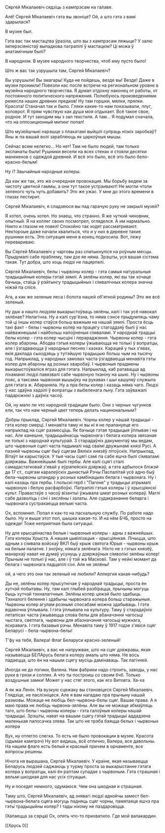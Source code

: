 
Сяргей Мікалаевіч сядзіць з кампрэсам на галаве.

Алё! Сяргей Мікалаевіч гэта вы звоніце? Ой, а што гэта з вамі здарылася?

В музее был.

Гэта вас так мастацтва ўразіла, што вы з кампрэсам ляжыце? У залю імперэсіяністаў выпадкова патрапілі ў мастацкім? Ці можа ў анатамічным былі?

В народном. В музее народного творчества, чтоб ему пусто было!

Што ж вас так узрушыла там, Сяргей Мікалаевіч?

Вы узрушыли! Вы змагары! Куда не пойдешь, везде вы! Везде! Даже в музеи проникли! Повезли нас после встречи  на региональном уровне в музейна народного творчества. Я думал отдохну наконец от работы, от постоянного политического напряжения. Полюбуюсь произведениями ремесла наших древних предков! Ну там горшки, мялки, прялки. Красота! Станачал так и было. Гляки какие-то нам показывали, плуг, коловрот. Я прям чувствую как душа моя отдыхает. Всё такое свое, родное.
И тут заходим мы з зал текстиля. А там... Я подумал сначала, что на оппозиционный митинг попал! 

Што музейшчыкі нарэшце з плакатамі выйшлі супраць нізкіх заробкаў? Яны ж па вашай волі зарабляюць як царкоўныя мышы. 

Сейчас всем нелегко... Но нет! Там не было людей, там только экспанаты были! Рушники весели на всех стенах и стояли десятки манекенов с одеждой древней. И всё это было, всё это было бело-красно-белым!

Ну і? Звычайныя народныя колеры.

Да как же так, это же очередная провокация. Мы борьбу ведем за чистоту цветной гаммы, а они тут такое устраивают! Не могли чтоли зеленого чуть чуть добавить? Это же ужас. У мне до этого времени в глазах пестирит.

Сяргей Мікалаевіч, я спадзяюся вы пад гарачую руку не закрылі музей?

Я хотел, очень хотел. Но знаеш, что странно. Я же чуткий чиновник, опытный. Я на коллег своих посмотрел, огляделся. А им нармально. Никто и глазом не повел! Спокойно так ходят рассматривают. Нектороые даже начали хвалиться, что и у них в деревне такие рушники есть. Это ситуация меня в конец подкосила. Вот, лежу перевариваю.

Вы Сяргей Мікалаевіч у чарговы раз спатыкнуліся на роўным месцы. Прыдумалі сабе праблему, там дзе яе няма. Зрэшты, уся вашая сістэма такая. Тут добра, што хоць людзі не пацярпелі.

Сяргей Мікалаевіч, белы і чырвоны колер - гэта самыя натуральныя традыцыйныя колеры гэтай зямлі. А зялёны колер, які вы так хочаце бачыць, стаіць ў рэйтынгу традыцыйных і сімвалічных колера значна ніжэй па спісе.

Ага, а как же зеленые леса і болота нашей об'ятной родины? Это же всё зеленый.

Ну дык а нашто людзям выкарыстоўваць зялёны, калі і так усё навокал зялёнае? Нелагічна. Ну а калі сур'ёзна, то няма сэнсе прыдумляць чаму той ці іншы колер стаўся больш важным на нашай зямлі. Проста ёсць такі факт - белы і чырвоны колер на працягу стагоддзяў былі ў нас найважнешымі і найбольш напоўненыя сімваламі.
У народнай традцыі белы колер - гэта колер чысціні і перараджэння. Чырвоны колер - гэта колер абароны. Абодва гэтыя колеры ўжываюцца не толькі ў вопратцы, але і ўзгадваюцца ў народных песнях і казках. Карацей у тых з'явах, якія даклада сыходзяць у тутэйшую традыцыю больш чым на тысячу год. 
Напрыклад, у народных замовах часта ўзгадваецца менавіта гэты колер для абароны ад розных хваробаў. І чырвоныя прадмены выкарыстоўваліся яграз для гэтага. Напрыклад, каб ратавацца ад ліхаманкі людзі павязвалі сабе чырвоную тканіну на шыю. 
Ну і чырвоны пояс, а таксама чырвоная вышыўку на рукавах і шыі кашуляў служыла для гэтага ж. Абараняла. 
Ну а пра белы колер і казаць няма чаго. Людзі ў нас здаўна хадзілі ў вопратцы з выбеленага льну. Гэта заўважалі падарожнікі з даўніх часоў.

Ой, ну мало ли что народной традиции было. Они з черных чугунков ели, так что нам черный цвет теперь делать нацинональным?

Добры прыклад, Сяргей Мікалаевіч. Чорны колер у нашай традыцыі - гэта колер смерці. І менавіта таму ні вы ні я не прапануеце яго напрыклад на сцяг размесціць. Як бачыце гэтая традыцыя ўплывае і на нас.
Але канешне, традыцыйнасць чырвонага і белага колера звязаная не толькі з народнай культурай.
З старадаўніх дакументаў мы ведам, што чырвоныя сцягі часта падымалі над сваімі дружынамі князі Русі. А пазней чырвоны сцяг быў сцягам Вялікіх князёў літоўскіх. Напрыклад, Вітаўт ім карыстаўся.
У тыя часы сцягі самі па сабе яшчэ былі сімваламі дзяржавы. Важнейшымі былі гербы. Але калі сцягі сталі самадастатковай з'явай у еўрапейскіх дзяржаў, а гэта адбылося бліжэй да 17 ст., сцягам каралеўскіх дынастый Рэчы Паспалітай усё адно быў бела-чырвоны штандар у розных камбінацыях белага і чырвонага.
Ну і калі казаць пра гербы. І польскі герб і "Пагоня" у традыцыі атрымалі чырвоную і белую расфарбоўкі. 
Патрапілі гэтыя колеры і ў хрысціянскі культ. Правастаўе з часоў візантыі ўжывала шмат розных колераў. Маглі сабе дазволіць і сіні і зяслёны і залаты. Але судакрананне беларга і чырвонага сустракаецца вельмі часта. 

Ох, вспомнил. Попал я как-то на пасхальную службу. По работе надо было. Ну и выше этот поп, шышка какая-то. И на нём БЧБ, просто на одежде! Тоже неприятная была ситуацыі.

Ну для хрысцяінаства белыя і чырвоныя колеры - адны з важнейшых. Гэта колеры Хрыста. А нашая цывілізацыя - хрысціянкая. Лічыцца, што адным з сімвала войскаў ВКЛ быў крыж святога Юрыя - чырвоны крыж на белым палатне. 
І зноўку, ніякага зялёнага. Ніхто не з гэтых князёў, манархаў нават не думаў усунуць у дзяржаўныя сімволікі зялёны колер! Прычым не толькі ў нас, але і ў той жа Масковіі. Там у нейкі момант да белага і чырвонага падцапілі сіні. Але не зялёны!

ой, а чего это они так зеленый не любили? Аллергия какая-нибудь?

Ды не, зялёны колер прысутнічае ў народнай традыцыі, проста ён хутчэй побытавы. 
Ну, там калі глыбей разбірацца, прычыны могуць быць хутчэй тэхналагічныя. Зялёны колер цяжэй было здабыць. Тэхналогіі бялення і здабычы чырвонага колера больш старажыныя. Чырвоны колер агулам рознымі спосабамі можна здабываць. І гэта відавочна ўплывала. 
І гэта ўплывала на культуру. Таму ў старадаўніх летапісах часта ўжываецца слова белы для абаначэння чагосьці чыстага, светлага, чырвоны для абазначэння чагосьці мужнага, яскравага. І гэта базавыя рэчы.
Менавіта таму ў 1917 годзе з'явіся сцяг Беларусі - бела-чырвона-белы!

Т'фу на тебя, Валера! Флаг Беларуси красно-зеленый! 

Сяргей Мікалаевіч, а вас не напружвае, што на сцяг дзяжравы, якая называецца БЕЛАрусь белага колеру амаль што няма. Не вось падаецца, што ён на нашым сцягу мусіць дамінаваць. Так лагічней.

Иногда не до логики, Валена. Нам фабрики надо строить, заводы, у нас руки в грязи и соплях. А что ты построиш со своим бчб. Только воздушные замки! Может у нас стяг этого, как его Витовта. Ха-ха

А як жа Ленін. На вузкую сцежаку вы становіцеся Сяргей Мікалаевіч. Глядзіце, не паслізніцеся. Але я вам нагадаю пра прычыну нашай размовы.  Можаце не любіць бел-чырвона-белы сцяг. Вашае права. А я маю права не любіць чырвона-зялёны.
Але вы не можаце абмаўляць таго, што белы і чырвоны колеры - гэта галоўныя колеры нашай традыцыі. Зрэшты, нават на вашым сцягу гэтай традыцыі аддадзена маленькая палосачка злева. Так што не трэба баяцца белых і чырвоных колера

Вух, ну отлегло слегка. То есть не было провокации в музее. Красота
(здымае кампрэч) Ну вот видишь, всё отлично, Валера, все давольны. На нашем флаге есть белый и красный причем в орнаменте, все вопросы решены.

Нічога ня вырашана, Сяргей Мікалаевіч. У краіне, якая называецца Беларусь людзей саджаюць у турму проста за выкарыстанне гэтага колера у вопратцы, калі ён раптам супадае з чырвоным. Гэта страшная і вельмі шкодная для нас усіх сітуацыя. 

Ну и поседят немного, одумаюся. Чем она шкодная и страшная.

Таму што, Сяргей Мікалаевіч, ад знявагі людзі аднойчы замест бел-чырвона-белага сцяга могуць падняць сцяг чорны, памятаеце яшчэ пра гэты традыцыйны колер? І тады нікому не паздаровіцца.

(Хапаецца за сэрца)
Ох, опять что-то прихватило. Где мой валакардин.

[[Хрусь 0]]
